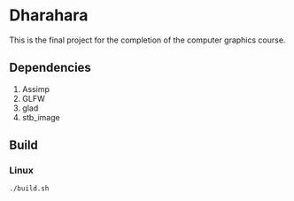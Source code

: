 # Dharahara
This is the final project for the completion of the computer graphics course.

## Dependencies
1. Assimp
2. GLFW
3. glad
4. stb_image

## Build

### Linux
```
./build.sh
```

